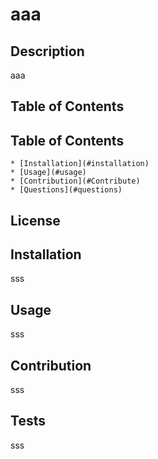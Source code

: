 # aaa


## Description
aaa

## Table of Contents
## Table of Contents
    * [Installation](#installation)
    * [Usage](#usage)
    * [Contribution](#Contribute)
    * [Questions](#questions)

## License


## Installation
sss

## Usage
sss

## Contribution
sss

## Tests
sss
